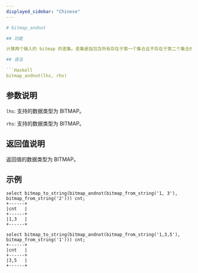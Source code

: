 ```yaml
---
displayed_sidebar: "Chinese"
---

# bitmap_andnot

## 功能

计算两个输入的 bitmap 的差集。差集是指包含所有存在于第一个集合且不存在于第二个集合的元素的集合。

## 语法

```Haskell
bitmap_andnot(lhs, rhs)
```

## 参数说明

`lhs`: 支持的数据类型为 BITMAP。

`rhs`: 支持的数据类型为 BITMAP。

## 返回值说明

返回值的数据类型为 BITMAP。

## 示例

```plain text
select bitmap_to_string(bitmap_andnot(bitmap_from_string('1, 3'), bitmap_from_string('2'))) cnt;
+------+
|cnt   |
+------+
|1,3   |
+------+

select bitmap_to_string(bitmap_andnot(bitmap_from_string('1,3,5'), bitmap_from_string('1'))) cnt;
+------+
|cnt   |
+------+
|3,5   |
+------+
```